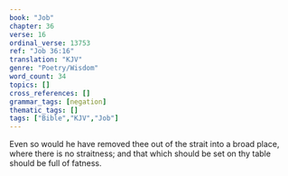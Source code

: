 ```yaml
---
book: "Job"
chapter: 36
verse: 16
ordinal_verse: 13753
ref: "Job 36:16"
translation: "KJV"
genre: "Poetry/Wisdom"
word_count: 34
topics: []
cross_references: []
grammar_tags: [negation]
thematic_tags: []
tags: ["Bible","KJV","Job"]
---
```

Even so would he have removed thee out of the strait into a broad place, where there is no straitness; and that which should be set on thy table should be full of fatness.
